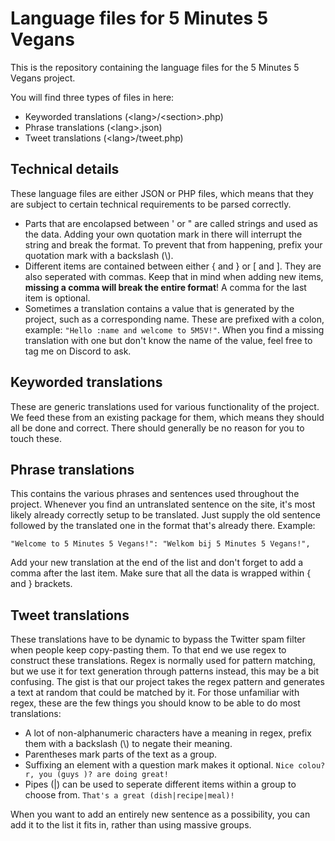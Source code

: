 # Language files for 5 Minutes 5 Vegans

This is the repository containing the language files for the 5 Minutes 5 Vegans project.

You will find three types of files in here:
 * Keyworded translations (\<lang\>/\<section\>.php)
 * Phrase translations (\<lang\>.json)
 * Tweet translations (\<lang\>/tweet.php)

## Technical details
These language files are either JSON or PHP files, which means that they are subject to certain technical requirements to be parsed correctly. 
 * Parts that are encolapsed between ' or " are called strings and used as the data. Adding your own quotation mark in there will interrupt the string and break the format. To prevent that from happening, prefix your quotation mark with a backslash (\\).
 * Different items are contained between either { and } or [ and ]. They are also seperated with commas. Keep that in mind when adding new items, **missing a comma will break the entire format**! A comma for the last item is optional.
 * Sometimes a translation contains a value that is generated by the project, such as a corresponding name. These are prefixed with a colon, example: `"Hello :name and welcome to 5M5V!"`. When you find a missing translation with one but don't know the name of the value, feel free to tag me on Discord to ask.

## Keyworded translations
These are generic translations used for various functionality of the project. We feed these from an existing package for them, which means they should all be done and correct. There should generally be no reason for you to touch these.
 
## Phrase translations
This contains the various phrases and sentences used throughout the project. Whenever you find an untranslated sentence on the site, it's most likely already correctly setup to be translated. Just supply the old sentence followed by the translated one in the format that's already there. Example:
```
"Welcome to 5 Minutes 5 Vegans!": "Welkom bij 5 Minutes 5 Vegans!",
```
Add your new translation at the end of the list and don't forget to add a comma after the last item. Make sure that all the data is wrapped within { and } brackets.

## Tweet translations
These translations have to be dynamic to bypass the Twitter spam filter when people keep copy-pasting them. To that end we use regex to construct these translations. Regex is normally used for pattern matching, but we use it for text generation through patterns instead, this may be a bit confusing. The gist is that our project takes the regex pattern and generates a text at random that could be matched by it.
For those unfamiliar with regex, these are the few things you should know to be able to do most translations:
 * A lot of non-alphanumeric characters have a meaning in regex, prefix them with a backslash (\\) to negate their meaning.
 * Parentheses mark parts of the text as a group.
 * Suffixing an element with a question mark makes it optional. `Nice colou?r, you (guys )? are doing great!`
 * Pipes (|) can be used to seperate different items within a group to choose from. `That's a great (dish|recipe|meal)!`
 
 When you want to add an entirely new sentence as a possibility, you can add it to the list it fits in, rather than using massive groups.
